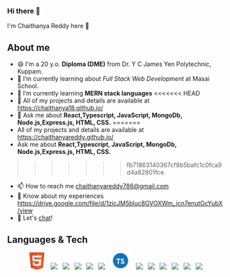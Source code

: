 ### Hi there 👋
I'm Chaithanya Reddy here 👋

## About me
- 😄 I'm a 20 y.o. <b>Diploma (DME)</b> from Dr. Y C James Yen Polytechnic, Kuppam. 
- 🌱 I’m currently learning about <i>Full Stack Web Development</i> at Masai School.
- 🌱 I’m currently learning <b>MERN stack languages</b>
<<<<<<< HEAD
- 🤔 All of my projects and details are available at https://chaithanya18.github.io/
- 💬 Ask me about <b>React,Typescript, JavaScript, MongoDb, Node.js,Express.js, HTML, CSS.</b>
=======
- All of my projects and details are available at https://chaithanyareddy.github.io/
- Ask me about <b>React,Typescript, JavaScript, MongoDb, Node.js,Express.js, HTML, CSS.</b>
>>>>>>> fb71863140367cf8b5bafc1c0fca9d4a82801fce
- 📫 How to reach me chaithanyareddy786@gmail.com
- 📄 Know about my experiences https://drive.google.com/file/d/1zicJM5bluc8GVOXWm_jcn7enutGcYubX/view
- 💬 Let's [chat](chaithanyareddy786@gmail.com)!

## Languages & Tech

<p align='center'>
    <img height="40" src="/images/html.png">&nbsp;&nbsp;
    <img height="40" src="https://www.linkpicture.com/q/css.png">&nbsp;&nbsp;
    <img height="40" src="https://www.linkpicture.com/q/javascript_2.png">&nbsp;&nbsp;
    <img height="40" src="https://encrypted-tbn0.gstatic.com/images?q=tbn%3AANd9GcSSYXDgtUuX0KXITEzysyAq-gwLKRNalIEdUg&usqp=CAU">&nbsp;&nbsp;
    <img height="40" src="https://www.linkpicture.com/q/react_3.png">&nbsp;&nbsp;
    <img height="40" src="https://miro.medium.com/max/2800/0*U2DmhXYumRyXH6X1.png">&nbsp;&nbsp;
    <img height="40" src="/images/typescript.png">&nbsp;&nbsp;
    <img height="40" src="https://n7.nextpng.com/sticker-png/925/447/sticker-png-express-js-node-js-javascript-mongodb-node-js-text-trademark-logo-web-application.png">&nbsp;&nbsp;
    <img height="40" src="https://www.linkpicture.com/q/node.png">&nbsp;&nbsp;
    <img height="40" src="https://material-ui.com/static/logo.png">&nbsp;&nbsp;
    <img height="40" src="https://www.linkpicture.com/q/mongo.png">&nbsp;&nbsp;
    <img height="40" src="https://www.linkpicture.com/q/express.png">&nbsp;&nbsp;
    <img height="40" src="https://www.linkpicture.com/q/cypress.png">
</p>

<!--
**chaitu786/chaitu786** is a ✨ _special_ ✨ repository because its `README.md` (this file) appears on your GitHub profile.

Here are some ideas to get you started:

- 🔭 I’m currently working on ...
- 🌱 I’m currently learning ...
- 👯 I’m looking to collaborate on ...
- 🤔 I’m looking for help with ...
- 💬 Ask me about ...
- 📫 How to reach me: ...
- 😄 Pronouns: ...
- ⚡ Fun fact: ...
-->
